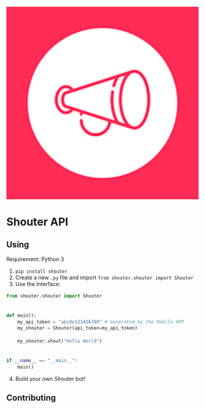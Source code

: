 ![Logo](/docs/icon.png)
# Shouter API

## Using
Requirement: Python 3

1. `pip install shouter`
2. Create a new `.py` file and import `from shouter.shouter import Shouter`
3. Use the Interface:

```python
from shouter.shouter import Shouter


def main():
    my_api_token = "abcde123456789" # Generated by the Mobile APP
    my_shouter = Shouter(api_token=my_api_token)

    my_shouter.shout("Hello World")


if __name__ == "__main__":
    main()

```
4. Build your own Shouter bot!

## Contributing

